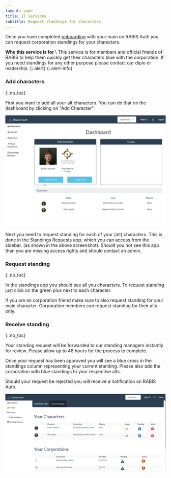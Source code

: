```yaml
---
layout: page
title: IT Services
subtitle: Request standings for characters
---
```


Once you have completed [onboarding](/howto/onboarding) with your main on RABIS Auth you can request corporation standings for your characters.

**Who this service is for** \\
This service is for members and official friends of RABIS to help them quickly get their characters blue with the corporation. If you need standings  for any other purpose please contact our diplo or leadership.
{:.alert}
{:.alert-info}

### Add characters
{:.no_toc}

First you want to add all your alt characters. You can do that on the dashboard by clicking on "Add Character".

![Add chars](/img/standings01.png)

Next you need to request standing for each of your (alt) characters. This is done in the Standings Requests app, which you can access from the sidebar. (as shown in the above screenshot). Should you not see this app than you are missing access rights and should contact an admin.

### Request standing
{:.no_toc}

In the standings app you should see all you characters. To request standing just click on the green plus next to each character.

If you are an corporation friend make sure to also request standing for your main character. Corporation members can request standing for their alts only.

### Receive standing
{:.no_toc}

Your standing request will be forwarded to our standing managers instantly for review. Please allow up to 48 hours for the process to complete.

Once your request has been approved you will see a blue cross in the standings column representing your current standing. Please also add the corporation with blue standings to your respective alts.

Should your request be rejected you will receive a notification on RABIS Auth.

![Request standing](/img/standings99.png)
